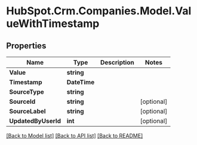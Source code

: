 # HubSpot.Crm.Companies.Model.ValueWithTimestamp

## Properties

Name | Type | Description | Notes
------------ | ------------- | ------------- | -------------
**Value** | **string** |  | 
**Timestamp** | **DateTime** |  | 
**SourceType** | **string** |  | 
**SourceId** | **string** |  | [optional] 
**SourceLabel** | **string** |  | [optional] 
**UpdatedByUserId** | **int** |  | [optional] 

[[Back to Model list]](../README.md#documentation-for-models) [[Back to API list]](../README.md#documentation-for-api-endpoints) [[Back to README]](../README.md)

